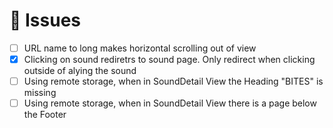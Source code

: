 # 🚧 Issues
- [ ] URL name to long makes horizontal scrolling out of view
- [X] Clicking on sound rediretrs to sound page. Only redirect when clicking outside of alying the sound
- [ ] Using remote storage, when in SoundDetail View the Heading "BITES" is missing
- [ ] Using remote storage, when in SoundDetail View there is a page below the Footer
